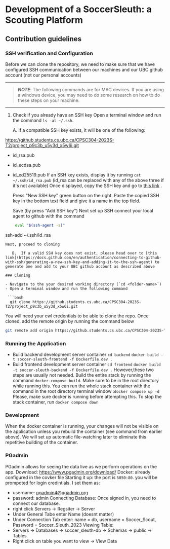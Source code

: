 # Development of a SoccerSleuth: a Scouting Platform

## Contribution guidelines

### SSH verification and Configuration

Before we can clone the repository, we need to make sure that we have configured SSH communication between our machines and our UBC github account (not our personal accounts)

------------------
>
>**_NOTE_**: The following commands are for MAC devices. If you are using a windows device, you may need to do some research on how to do these steps on your machine.
-------------------

1. Check if you already have an SSH key
 Open a terminal window and run the command `ls -al ~/.ssh`.

   A.  If a compatible SSH key exists, it will be one of the following:

<https://github.students.cs.ubc.ca/CPSC304-2023S-T2/project_p9c3b_u5y3d_x5w6i.git>

- id_rsa.pub
- id_ecdsa.pub
- id_ed25519.pub
   If an SSH  key exists, display it by running `cat ~/.ssh/id_rsa.pub` (id_rsa can be replaced with any of the above three if it's not available)
   Once displayed, copy the SSH key and go to [this link](https://github.students.cs.ubc.ca/settings/keys) .

   Press "New SSH key" green button on the right.
   Paste the copied SSH key in the bottom text field and give it a name in the top field.

   Save (by press "Add SSH key")
   Next set up SSH connect your local agent to github with the command

   ```bash
    eval "$(ssh-agent -s)"

ssh-add ~/.ssh/id_rsa

```
Next, proceed to cloning

   B.  If a valid SSH key does not exist, please head over to [this link](https://docs.github.com/en/authentication/connecting-to-github-with-ssh/generating-a-new-ssh-key-and-adding-it-to-the-ssh-agent) to generate one and add to your UBC github account as described above

### Cloning

- Navigate to the your desired working directory (`cd <folder-name>`)
- Open a terminal window and run the following command

 ```bash
  git clone https://github.students.cs.ubc.ca/CPSC304-2023S-T2/project_p9c3b_u5y3d_x5w6i.git
 ```

You will need your cwl credentials to be able to clone the repo.
Once cloned, add the remote origin by running the command below

```bash
git remote add origin https://github.students.cs.ubc.ca/CPSC304-2023S-T2/project_p9c3b_u5y3d_x5w6i.git
```

### Running the Application

- Build backend development server container
`cd backend`
`docker build -t soccer-sleuth-frontend -f Dockerfile.dev .`
- Build frontend development server container
`cd frontend`
`docker build -t soccer-sleuth-backend -f Dockerfile.dev .`
However,these two steps are usually not needed.
Build the entire stack by running the command `docker-compose build`. Make sure to be in the root directory while running this.
You can run the whole stack container with the command in the root directory terminal window :`docker compose up -d`
Please, make sure docker is running before attempting this. To stop the stack container, run `docker compose down`

### Development

When the docker container is running, your changes will not be visible on the application unless you rebuild the container (see command from earlier above). We will set up automatic file-watching later to eliminate this repetitive building of the container.


### PGadmin

PGadmin allows for seeing the data live as we perform operations on the app.
Download: https://www.pgadmin.org/download/
Docker: already configured in the covker file
Starting it up: the port is `5050:80`. you will be prompoted for login credintials. I set them as: 
   - username: pgadmin4@pgadmin.org
   - password: admin
Connecting Database: Once signed in, you need to connect our database.
   - right click Servers -> Regsiter -> Server
   - Under General Tabe enter Name (doesnt matter)
   - Under Connection Tab enter: name = db, username = Soccer_Scout, Password = Soccer_Sleuth_2023
Viewing Table:
   - Servers -> Databases -> soccer_sleuth-db -> Schemas -> public -> Tables
   - Right click on table you want to view -> View Data